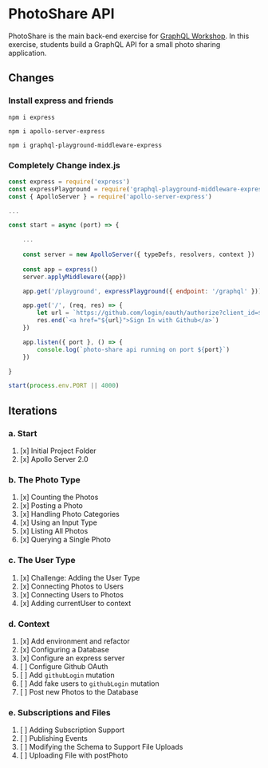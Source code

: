 PhotoShare API
===============
PhotoShare is the main back-end exercise for [GraphQL Workshop](https://www.graphqlworkshop.com). In this exercise, students build a GraphQL API for a small photo sharing application.

Changes
---------------

### Install express and friends

`npm i express`

`npm i apollo-server-express`

`npm i graphql-playground-middleware-express`

### Completely Change index.js

```javascript
const express = require('express')
const expressPlayground = require('graphql-playground-middleware-express').default
const { ApolloServer } = require('apollo-server-express')

...

const start = async (port) => {

    ...
    
    const server = new ApolloServer({ typeDefs, resolvers, context })
    
    const app = express()
    server.applyMiddleware({app})

    app.get('/playground', expressPlayground({ endpoint: '/graphql' }))

    app.get('/', (req, res) => {
        let url = `https://github.com/login/oauth/authorize?client_id=${process.env.GITHUB_CLIENT_ID}&scope=user`
        res.end(`<a href="${url}">Sign In with Github</a>`)
    })

    app.listen({ port }, () => {
        console.log(`photo-share api running on port ${port}`)
    })

}

start(process.env.PORT || 4000)

```

Iterations
---------------

### a. Start

1. [x] Initial Project Folder
2. [x] Apollo Server 2.0

### b. The Photo Type

1. [x] Counting the Photos 
2. [x] Posting a Photo 
3. [x] Handling Photo Categories 
4. [x] Using an Input Type 
5. [x] Listing All Photos 
6. [x] Querying a Single Photo 

### c. The User Type

1. [x] Challenge: Adding the User Type
2. [x] Connecting Photos to Users
3. [x] Connecting Users to Photos
4. [x] Adding currentUser to context

### d. Context

1. [x] Add environment and refactor
2. [x] Configuring a Database
3. [x] Configure an express server
4. [ ] Configure Github OAuth
5. [ ] Add `githubLogin` mutation
6. [ ] Add fake users to `githubLogin` mutation
7. [ ] Post new Photos to the Database

### e. Subscriptions and Files

1. [ ] Adding Subscription Support 
2. [ ] Publishing Events 
3. [ ] Modifying the Schema to Support File Uploads 
4. [ ] Uploading File with postPhoto 
